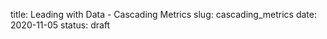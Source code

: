 title: Leading with Data - Cascading Metrics
slug: cascading_metrics
date: 2020-11-05
status: draft

